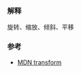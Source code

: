 
### 解释  
旋转、缩放、倾斜、平移


### 参考  
- [MDN transform](https://developer.mozilla.org/zh-CN/docs/Web/CSS/transform)